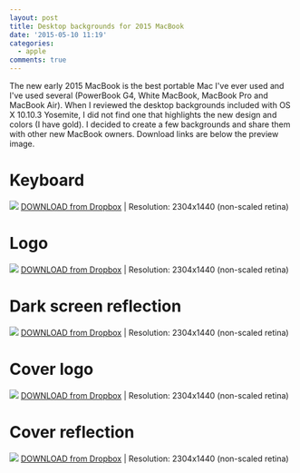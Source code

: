 ```yaml
---
layout: post
title: Desktop backgrounds for 2015 MacBook
date: '2015-05-10 11:19'
categories:
  - apple
comments: true
---
```


The new early 2015 MacBook is the best portable Mac I've ever used and I've used several (PowerBook G4, White MacBook, MacBook Pro and MacBook Air). When I reviewed the desktop backgrounds included with OS X 10.10.3 Yosemite, I did not find one that highlights the new design and colors (I have gold). I decided to create a few backgrounds and share them with other new MacBook owners. Download links are below the preview image.

# Keyboard
![](http://stevencombs.github.io/images/posts/2015-10-15-macbook-backgrounds/MacBookKeyboardDesktopPreview.png) [DOWNLOAD from Dropbox](https://www.dropbox.com/s/42009q431b3o2y4/MacBookKeyboardDesktop.png?dl=0) | Resolution: 2304x1440 (non-scaled retina)

# Logo
![](http://stevencombs.github.io/images/posts/2015-10-15-macbook-backgrounds/MacBookLogoPreview.png) [DOWNLOAD from Dropbox](https://www.dropbox.com/s/juca2c0l5ujvp7s/MacBookLogo.png?dl=0) | Resolution: 2304x1440 (non-scaled retina)

# Dark screen reflection
![](http://stevencombs.github.io/images/posts/2015-10-15-macbook-backgrounds/MacBookDarkScreenReflectionPreview.png) [DOWNLOAD from Dropbox](https://www.dropbox.com/s/0alyfhjkxhs6cp0/MacBookDarkScreenReflection.png?dl=0) | Resolution: 2304x1440 (non-scaled retina)

# Cover logo
![](http://stevencombs.github.io/images/posts/2015-10-15-macbook-backgrounds/MacBookCoverLogoPreview.png) [DOWNLOAD from Dropbox](https://www.dropbox.com/s/0hgp0lrlo4sj05z/MacBookCoverLogo.png?dl=0) | Resolution: 2304x1440 (non-scaled retina)

# Cover reflection
![](http://stevencombs.github.io/images/posts/2015-10-15-macbook-backgrounds/MacBookCoverReflectionPreview.png) [DOWNLOAD from Dropbox](https://www.dropbox.com/s/xbx6aj3wd3nxv46/MacBookCoverReflection.png?dl=0) | Resolution: 2304x1440 (non-scaled retina)
